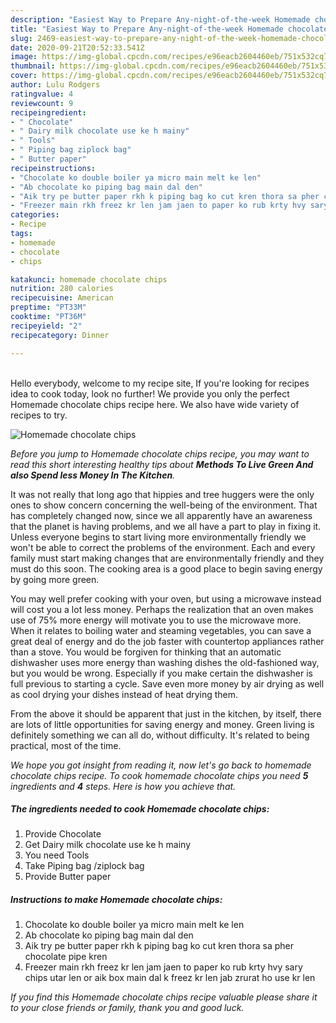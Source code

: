 ```yaml
---
description: "Easiest Way to Prepare Any-night-of-the-week Homemade chocolate chips"
title: "Easiest Way to Prepare Any-night-of-the-week Homemade chocolate chips"
slug: 2469-easiest-way-to-prepare-any-night-of-the-week-homemade-chocolate-chips
date: 2020-09-21T20:52:33.541Z
image: https://img-global.cpcdn.com/recipes/e96eacb2604460eb/751x532cq70/homemade-chocolate-chips-recipe-main-photo.jpg
thumbnail: https://img-global.cpcdn.com/recipes/e96eacb2604460eb/751x532cq70/homemade-chocolate-chips-recipe-main-photo.jpg
cover: https://img-global.cpcdn.com/recipes/e96eacb2604460eb/751x532cq70/homemade-chocolate-chips-recipe-main-photo.jpg
author: Lulu Rodgers
ratingvalue: 4
reviewcount: 9
recipeingredient:
- " Chocolate"
- " Dairy milk chocolate use ke h mainy"
- " Tools"
- " Piping bag ziplock bag"
- " Butter paper"
recipeinstructions:
- "Chocolate ko double boiler ya micro main melt ke len"
- "Ab chocolate ko piping bag main dal den"
- "Aik try pe butter paper rkh k piping bag ko cut kren thora sa pher chocolate pipe kren"
- "Freezer main rkh freez kr len jam jaen to paper ko rub krty hvy sary chips utar len or aik box main dal k freez kr len jab zrurat ho use kr len"
categories:
- Recipe
tags:
- homemade
- chocolate
- chips

katakunci: homemade chocolate chips 
nutrition: 280 calories
recipecuisine: American
preptime: "PT33M"
cooktime: "PT36M"
recipeyield: "2"
recipecategory: Dinner

---
```

<br>
Hello everybody, welcome to my recipe site, If you're looking for recipes idea to cook today, look no further! We provide you only the perfect Homemade chocolate chips recipe here. We also have wide variety of recipes to try.
<br>


![Homemade chocolate chips](https://img-global.cpcdn.com/recipes/e96eacb2604460eb/751x532cq70/homemade-chocolate-chips-recipe-main-photo.jpg)

<i>Before you jump to Homemade chocolate chips recipe, you may want to read this short interesting healthy tips about 
<strong>Methods To Live Green And also Spend less Money In The Kitchen</strong>.</i>
</br>

It was not really that long ago that hippies and tree huggers were the only ones to show concern concerning the well-being of the environment. That has completely changed now, since we all apparently have an awareness that the planet is having problems, and we all have a part to play in fixing it. Unless everyone begins to start living more environmentally friendly we won't be able to correct the problems of the environment. Each and every family must start making changes that are environmentally friendly and they must do this soon. The cooking area is a good place to begin saving energy by going more green.

You may well prefer cooking with your oven, but using a microwave instead will cost you a lot less money. Perhaps the realization that an oven makes use of 75% more energy will motivate you to use the microwave more. When it relates to boiling water and steaming vegetables, you can save a great deal of energy and do the job faster with countertop appliances rather than a stove. You would be forgiven for thinking that an automatic dishwasher uses more energy than washing dishes the old-fashioned way, but you would be wrong. Especially if you make certain the dishwasher is full previous to starting a cycle. Save even more money by air drying as well as cool drying your dishes instead of heat drying them.

From the above it should be apparent that just in the kitchen, by itself, there are lots of little opportunities for saving energy and money. Green living is definitely something we can all do, without difficulty. It's related to being practical, most of the time.


<i>We hope you got insight from reading it, now let's go back to homemade chocolate chips recipe. To cook homemade chocolate chips you need <strong>5</strong> ingredients and <strong>4</strong> steps. Here is how you achieve that.
</i>

##### The ingredients needed to cook Homemade chocolate chips:

1. Provide  Chocolate
1. Get  Dairy milk chocolate use ke h mainy
1. You need  Tools
1. Take  Piping bag /ziplock bag
1. Provide  Butter paper


##### Instructions to make Homemade chocolate chips:

1. Chocolate ko double boiler ya micro main melt ke len
1. Ab chocolate ko piping bag main dal den
1. Aik try pe butter paper rkh k piping bag ko cut kren thora sa pher chocolate pipe kren
1. Freezer main rkh freez kr len jam jaen to paper ko rub krty hvy sary chips utar len or aik box main dal k freez kr len jab zrurat ho use kr len


<i>If you find this Homemade chocolate chips recipe valuable please share it to your close friends or family, thank you and good luck.</i>
